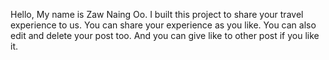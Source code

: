 Hello, My name is Zaw Naing Oo. I built this project to share your travel experience to us. You can share your experience as you like. You can also edit and delete your post too. And you can give like to other post if you like it.
